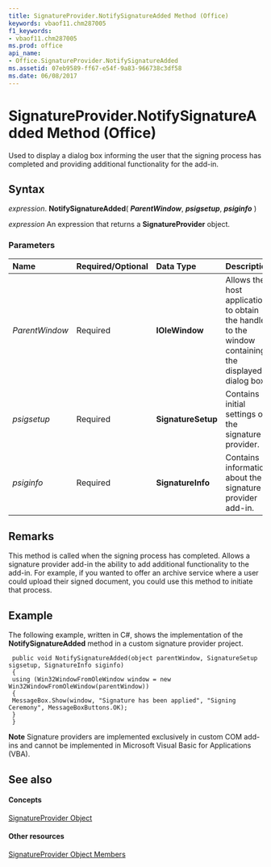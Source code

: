 ```yaml
---
title: SignatureProvider.NotifySignatureAdded Method (Office)
keywords: vbaof11.chm287005
f1_keywords:
- vbaof11.chm287005
ms.prod: office
api_name:
- Office.SignatureProvider.NotifySignatureAdded
ms.assetid: 07eb9589-ff67-e54f-9a83-966738c3df58
ms.date: 06/08/2017
---
```



# SignatureProvider.NotifySignatureAdded Method (Office)

Used to display a dialog box informing the user that the signing process has completed and providing additional functionality for the add-in.


## Syntax

 _expression_. **NotifySignatureAdded**( **_ParentWindow_**, **_psigsetup_**, **_psiginfo_** )

 _expression_ An expression that returns a **SignatureProvider** object.


### Parameters



|**Name**|**Required/Optional**|**Data Type**|**Description**|
|:-----|:-----|:-----|:-----|
| _ParentWindow_|Required|**IOleWindow**|Allows the host application to obtain the handle to the window containing the displayed dialog box.|
| _psigsetup_|Required|**SignatureSetup**|Contains initial settings of the signature provider.|
| _psiginfo_|Required|**SignatureInfo**|Contains information about the signature provider add-in.|

## Remarks

This method is called when the signing process has completed. Allows a signature provider add-in the ability to add additional functionality to the add-in. For example, if you wanted to offer an archive service where a user could upload their signed document, you could use this method to initiate that process.


## Example

The following example, written in C#, shows the implementation of the  **NotifySignatureAdded** method in a custom signature provider project.


```
 public void NotifySignatureAdded(object parentWindow, SignatureSetup sigsetup, SignatureInfo siginfo) 
 { 
 using (Win32WindowFromOleWindow window = new Win32WindowFromOleWindow(parentWindow)) 
 { 
 MessageBox.Show(window, "Signature has been applied", "Signing Ceremony", MessageBoxButtons.OK); 
 } 
 } 

```


 **Note**  Signature providers are implemented exclusively in custom COM add-ins and cannot be implemented in Microsoft Visual Basic for Applications (VBA). 


## See also


#### Concepts


[SignatureProvider Object](signatureprovider-object-office.md)
#### Other resources


[SignatureProvider Object Members](signatureprovider-members-office.md)

